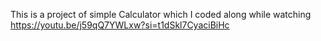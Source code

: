 This is a project of simple Calculator which I coded along while watching https://youtu.be/j59qQ7YWLxw?si=t1dSkl7CyaciBiHc
